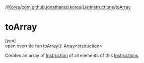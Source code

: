 //[Kores](../../../index.md)/[com.github.jonathanxd.kores](../index.md)/[ListInstructions](index.md)/[toArray](to-array.md)

# toArray

[jvm]\
open override fun [toArray](to-array.md)(): [Array](https://kotlinlang.org/api/latest/jvm/stdlib/kotlin/-array/index.html)<[Instruction](../-instruction/index.md)>

Creates an array of [Instruction](../-instruction/index.md) of all elements of this [Instructions](../-instructions/index.md).
